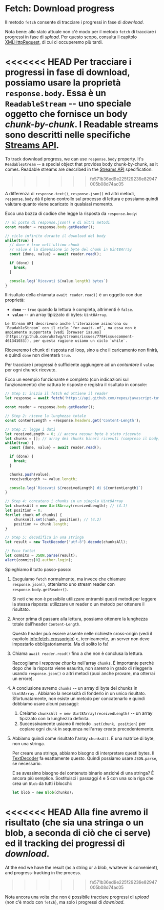 
# Fetch: Download progress

Il metodo `fetch` consente di tracciare i progressi in fase di *download*.

Nota bene: allo stato attuale non c'è modo per il metodo `fetch` di tracciare i progressi in fase di *upload*. Per questo scopo, consulta il capitolo [XMLHttpRequest](info:xmlhttprequest), di cui ci occuperemo più tardi.

<<<<<<< HEAD
Per tracciare i progressi in fase di download, possiamo usare la proprietà `response.body`. Essa è un `ReadableStream` -- uno speciale oggetto che fornisce un body *chunk-by-chunk*. I Readable streams sono descritti nelle specifiche [Streams API](https://streams.spec.whatwg.org/#rs-class).
=======
To track download progress, we can use `response.body` property. It's `ReadableStream` -- a special object that provides body chunk-by-chunk, as it comes. Readable streams are described in the [Streams API](https://streams.spec.whatwg.org/#rs-class) specification.
>>>>>>> fe571b36ed9e225f29239e82947005b08d74ac05

A differenza di `response.text()`, `response.json()` ed altri metodi, `response.body` dà il pieno controllo sul processo di lettura e possiamo quindi valutare quanto viene scaricato in qualsiasi momento.

Ecco una bozza di codice che legge la risposta da `response.body`:

```js
// al posto di response.json() e di altri metodi
const reader = response.body.getReader();

// ciclo infinito durante il download del body
while(true) {
  // done è true nell'ultimo chunk
  // value è la dimensione in byte del chunk in Uint8Array
  const {done, value} = await reader.read();

  if (done) {
    break;
  }

  console.log(`Ricevuti ${value.length} bytes`)
}
```

Il risultato della chiamata `await reader.read()` è un oggetto con due proprietà:
- **`done`** -- `true` quando la lettura è completa, altrimenti è `false`.
- **`value`** -- un array tipizzato di bytes: `Uint8Array`.

```smart
Le Stream API descrivono anche l'iterazione asincrona su `ReadableStream` con il ciclo `for await..of`, ma essa non è ampiamente supportata (vedi [browser issues](https://github.com/whatwg/streams/issues/778#issuecomment-461341033)), per questa ragione usiamo un ciclo `while`.
```

Riceveremo i chunk di risposta nel loop, sino a che il caricamento non finirà, e quindi `done` non diventerà `true`.

Per tracciare i progressi è sufficiente aggiungere ad un *contantore* il `value` per ogni chunck ricevuto.

Ecco un esempio funzionante e completo (con indicazioni sul funzionamento) che cattura le risposte e registra il risultato in console:

```js run async
// Step 1: inizia il fetch ed ottiene il reader
let response = await fetch('https://api.github.com/repos/javascript-tutorial/en.javascript.info/commits?per_page=100');

const reader = response.body.getReader();

// Step 2: riceve la lunghezza totale
const contentLength = +response.headers.get('Content-Length');

// Step 3: legge i dati
let receivedLength = 0; // ancora nessun byte è stato ricevuto
let chunks = []; // array dei chunks binari ricevuti (compreso il body)
while(true) {
  const {done, value} = await reader.read();

  if (done) {
    break;
  }

  chunks.push(value);
  receivedLength += value.length;

  console.log(`Ricevuti ${receivedLength} di ${contentLength}`)
}

// Step 4: concateno i chunks in un singolo Uint8Array
let chunksAll = new Uint8Array(receivedLength); // (4.1)
let position = 0;
for(let chunk of chunks) {
	chunksAll.set(chunk, position); // (4.2)
	position += chunk.length;
}

// Step 5: decodifica in una stringa
let result = new TextDecoder("utf-8").decode(chunksAll);

// Ecco fatto!
let commits = JSON.parse(result);
alert(commits[0].author.login);
```

Spieghiamo il tutto passo-passo:

1. Eseguiamo `fetch` normalmente, ma invece che chiamare `response.json()`, otteniamo uno stream reader con `response.body.getReader()`.

    Si noti che non è possibile utilizzare entrambi questi metodi per leggere la stessa risposta: utilizzare un reader o un metodo per ottenere il risultato.
2. Ancor prima di passare alla lettura, possiamo ottenere la lunghezza totale dall'header `Content-Length`.

    Questo header può essere assente nelle richieste cross-origin (vedi il capitolo <info:fetch-crossorigin>) e, tecnicamente, un server non deve impostarlo obbligatoriamente. Ma di solito lo fa!
3. Chiama `await reader.read()` fino a che non è conclusa la lettura.

    Raccogliamo i *response chunks* nell'array `chunks`. È importante perché dopo che la risposta viene esaurita, non saremo in grado di rileggerla usando `response.json()` o altri metodi (puoi anche provare, ma otterrai un errore).
4. A conclusione avremo `chunks` -- un array di byte dei chunks in `Uint8Array` . Abbiamo la necessità di fonderlo in un unico risultato. Sfortunatamente, non esiste un metodo per concatenarlo e quindi dobbiamo usare alcuni passaggi:
    1. Creiamo `chunksAll = new Uint8Array(receivedLength)` -- un array tipizzato con la lunghezza definita.
    2. Successivamente usiamo il metodo `.set(chunk, position)` per copiare ogni `chunk` in sequenza nell'array creato precedentemente.
5. Abbiamo quindi come risultato l'array `chunksAll`. È una matrice di byte, non una stringa.

    Per creare una stringa, abbiamo bisogno di interpretare questi bytes. Il [TextDecoder](info:text-decoder) fa esattamente questo. Quindi possiamo usare `JSON.parse`, se necessario.

    E se avessimo bisogno del contenuto binario anziché di una stringa? È ancora più semplice. Sostituisci i passaggi 4 e 5 con una sola riga che crea un `Blob` da tutti i blocchi:
    ```js
    let blob = new Blob(chunks);
    ```

<<<<<<< HEAD
Alla fine avremo il risultato (che sia una stringa o un blob, a seconda di ciò che ci serve) ed il tracking dei progressi di *download*.
=======
At the end we have the result (as a string or a blob, whatever is convenient), and progress-tracking in the process.
>>>>>>> fe571b36ed9e225f29239e82947005b08d74ac05

Nota ancora una volta che non è possibile tracciare progressi di *upload* (non c'è modo con `fetch`), ma solo i progressi di *download*.
